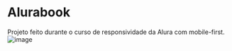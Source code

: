 # Alurabook
Projeto feito durante o curso de responsividade da Alura com mobile-first.
![image](https://github.com/AllanMicuanski/Alurabook/assets/125416884/f452de7c-84e8-426c-b831-5bb5369d5923)
